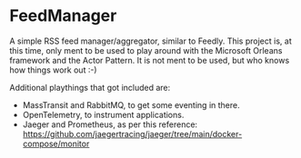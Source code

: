 # FeedManager
A simple RSS feed manager/aggregator, similar to Feedly.
This project is, at this time, only ment to be used to play around with the Microsoft Orleans framework and the Actor Pattern.
It is not ment to be used, but who knows how things work out :-)

Additional playthings that got included are:
* MassTransit and RabbitMQ, to get some eventing in there.
* OpenTelemetry, to instrument applications.
* Jaeger and Prometheus, as per this reference: https://github.com/jaegertracing/jaeger/tree/main/docker-compose/monitor

